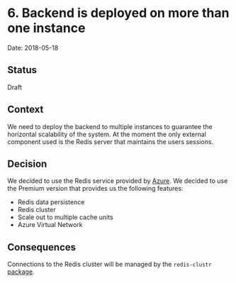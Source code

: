 # 6. Backend is deployed on more than one instance

Date: 2018-05-18

## Status

Draft

## Context

We need to deploy the backend to multiple instances to guarantee the horizontal scalability of the system.
At the moment the only external component used is the Redis server that maintains the users sessions. 

## Decision

We decided to use the Redis service provided by [Azure](https://azure.microsoft.com/en-us/services/cache).
We decided to use the Premium version that provides us the following features:

* Redis data persistence
* Redis cluster
* Scale out to multiple cache units
* Azure Virtual Network

## Consequences

Connections to the Redis cluster will be managed by the `redis-clustr`
[package](https://github.com/gosquared/redis-clustr).
